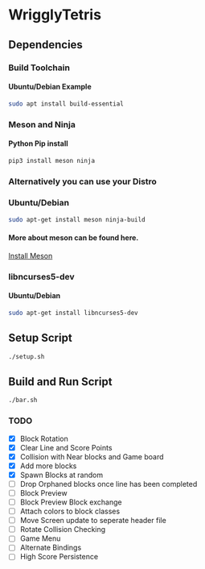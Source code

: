 # WrigglyTetris
## Dependencies
### Build Toolchain
#### Ubuntu/Debian Example
```sh
sudo apt install build-essential
```
### Meson and Ninja
#### Python Pip install
```python
pip3 install meson ninja
```
### Alternatively you can use your Distro
### Ubuntu/Debian
```sh
sudo apt-get install meson ninja-build
```
#### More about meson can be found here.
[Install Meson](https://mesonbuild.com/Getting-meson.html)

### libncurses5-dev
#### Ubuntu/Debian
```sh
sudo apt-get install libncurses5-dev
```
## Setup Script
```sh
./setup.sh
```
## Build and Run Script
```sh
./bar.sh
```
### TODO
- [x] Block Rotation
- [x] Clear Line and Score Points
- [x] Collision with Near blocks and Game board
- [x] Add more blocks
- [x] Spawn Blocks at random
- [ ] Drop Orphaned blocks once line has been completed
- [ ] Block Preview
- [ ] Block Preview Block exchange
- [ ] Attach colors to block classes
- [ ] Move Screen update to seperate header file
- [ ] Rotate Collision Checking
- [ ] Game Menu
- [ ] Alternate Bindings
- [ ] High Score Persistence
